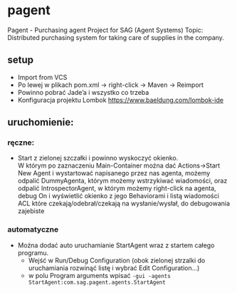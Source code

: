# pagent

Pagent - Purchasing agent
Project for SAG (Agent Systems)
Topic: Distributed purchasing system for taking care of supplies in the company.

## setup
* Import from VCS
* Po lewej w plikach pom.xml -> right-click -> Maven -> Reimport
* Powinno pobrać Jade’a i wszystko co trzeba
* Konfiguracja projektu Lombok https://www.baeldung.com/lombok-ide

## uruchomienie:
### ręczne:
* Start z zielonej szczałki i powinno wyskoczyć okienko.  
W którym po zaznaczeniu Main-Container można dać Actions->Start New Agent i wystartować napisanego przez nas agenta, możemy odpalić DummyAgenta, którym możemy wstrzykiwać wiadomości, oraz odpalić IntrospectorAgent, w którym możemy right-click na agenta, debug On i wyświetlić okienko z jego Behaviorami i listą wiadomości ACL które czekają/odebrał/czekają na wysłanie/wysłał, do debugowania zajebiste

### automatyczne
* Można dodać auto uruchamianie StartAgent wraz z startem całego programu.
  * Wejść w Run/Debug Configuration (obok zielonej strzalki do uruchamiania rozwinąć listę i wybrać Edit Configuration...)
  * w polu Program arguments wpisać `-gui -agents StartAgent:com.sag.pagent.agents.StartAgent`
